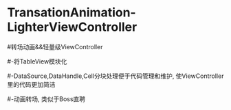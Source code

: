 
# TransationAnimation-LighterViewController

#转场动画&&轻量级ViewController

#-将TableView模块化

#-DataSource,DataHandle,Cell分块处理便于代码管理和维护, 使ViewController里的代码更加简洁

#-动画转场, 类似于Boss直聘

